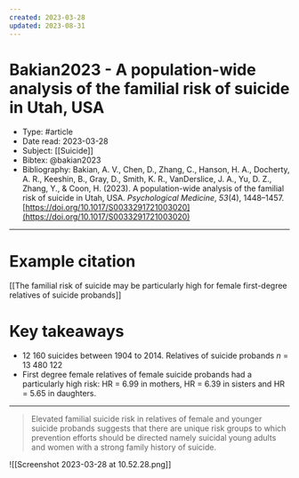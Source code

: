 ```yaml
---
created: 2023-03-28
updated: 2023-08-31
---
```

# Bakian2023 - A population-wide analysis of the familial risk of suicide in Utah, USA

* Type: #article
* Date read: 2023-03-28
* Subject: [[Suicide]]
* Bibtex: @bakian2023
* Bibliography: Bakian, A. V., Chen, D., Zhang, C., Hanson, H. A., Docherty, A. R., Keeshin, B., Gray, D., Smith, K. R., VanDerslice, J. A., Yu, D. Z., Zhang, Y., & Coon, H. (2023). A population-wide analysis of the familial risk of suicide in Utah, USA. _Psychological Medicine_, _53_(4), 1448–1457. [https://doi.org/10.1017/S0033291721003020](https://doi.org/10.1017/S0033291721003020)
---
# Example citation

[[The familial risk of suicide may be particularly high for female first-degree relatives of suicide probands]]

# Key takeaways
* 12 160 suicides between 1904 to 2014. Relatives of suicide probands *n* = 13 480 122
* First degree female relatives of female suicide probands had a particularly high risk: HR = 6.99 in mothers, HR = 6.39 in sisters and HR = 5.65 in daughters.


---

> Elevated familial suicide risk in relatives of female and younger suicide probands suggests that there are unique risk groups to which prevention efforts should be directed namely suicidal young adults and women with a strong family history of suicide.

![[Screenshot 2023-03-28 at 10.52.28.png]]